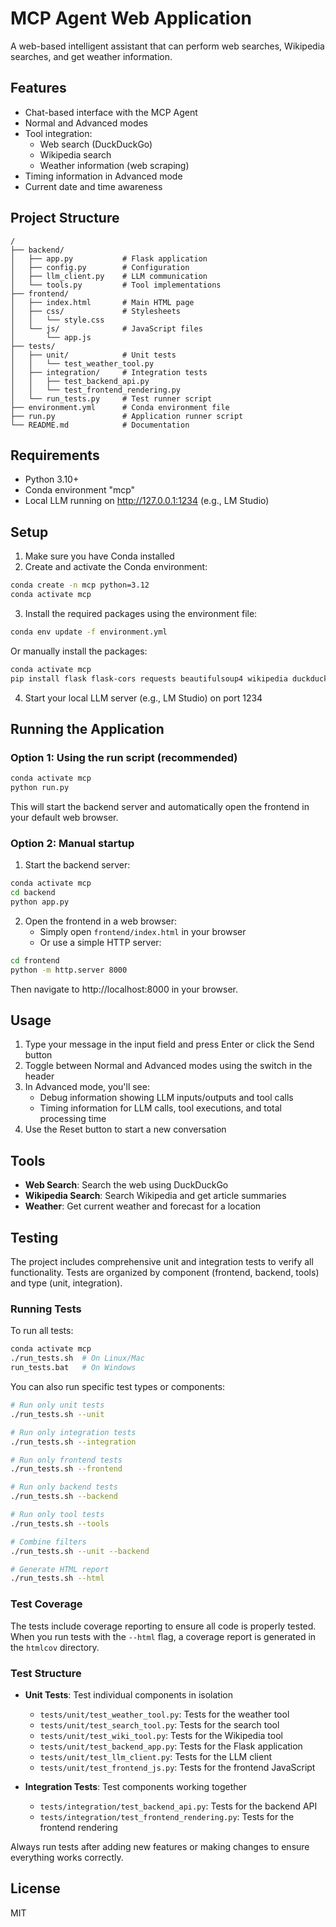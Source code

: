 # MCP Agent Web Application

A web-based intelligent assistant that can perform web searches, Wikipedia searches, and get weather information.

## Features

- Chat-based interface with the MCP Agent
- Normal and Advanced modes
- Tool integration:
  - Web search (DuckDuckGo)
  - Wikipedia search
  - Weather information (web scraping)
- Timing information in Advanced mode
- Current date and time awareness

## Project Structure

```
/
├── backend/
│   ├── app.py           # Flask application
│   ├── config.py        # Configuration
│   ├── llm_client.py    # LLM communication
│   └── tools.py         # Tool implementations
├── frontend/
│   ├── index.html       # Main HTML page
│   ├── css/             # Stylesheets
│   │   └── style.css
│   └── js/              # JavaScript files
│       └── app.js
├── tests/
│   ├── unit/            # Unit tests
│   │   └── test_weather_tool.py
│   ├── integration/     # Integration tests
│   │   ├── test_backend_api.py
│   │   └── test_frontend_rendering.py
│   └── run_tests.py     # Test runner script
├── environment.yml      # Conda environment file
├── run.py               # Application runner script
└── README.md            # Documentation
```

## Requirements

- Python 3.10+
- Conda environment "mcp"
- Local LLM running on http://127.0.0.1:1234 (e.g., LM Studio)

## Setup

1. Make sure you have Conda installed
2. Create and activate the Conda environment:

```bash
conda create -n mcp python=3.12
conda activate mcp
```

3. Install the required packages using the environment file:

```bash
conda env update -f environment.yml
```

Or manually install the packages:

```bash
conda activate mcp
pip install flask flask-cors requests beautifulsoup4 wikipedia duckduckgo-search selenium webdriver-manager
```

4. Start your local LLM server (e.g., LM Studio) on port 1234

## Running the Application

### Option 1: Using the run script (recommended)

```bash
conda activate mcp
python run.py
```

This will start the backend server and automatically open the frontend in your default web browser.

### Option 2: Manual startup

1. Start the backend server:

```bash
conda activate mcp
cd backend
python app.py
```

2. Open the frontend in a web browser:
   - Simply open `frontend/index.html` in your browser
   - Or use a simple HTTP server:

```bash
cd frontend
python -m http.server 8000
```

Then navigate to http://localhost:8000 in your browser.

## Usage

1. Type your message in the input field and press Enter or click the Send button
2. Toggle between Normal and Advanced modes using the switch in the header
3. In Advanced mode, you'll see:
   - Debug information showing LLM inputs/outputs and tool calls
   - Timing information for LLM calls, tool executions, and total processing time
4. Use the Reset button to start a new conversation

## Tools

- **Web Search**: Search the web using DuckDuckGo
- **Wikipedia Search**: Search Wikipedia and get article summaries
- **Weather**: Get current weather and forecast for a location

## Testing

The project includes comprehensive unit and integration tests to verify all functionality. Tests are organized by component (frontend, backend, tools) and type (unit, integration).

### Running Tests

To run all tests:

```bash
conda activate mcp
./run_tests.sh  # On Linux/Mac
run_tests.bat   # On Windows
```

You can also run specific test types or components:

```bash
# Run only unit tests
./run_tests.sh --unit

# Run only integration tests
./run_tests.sh --integration

# Run only frontend tests
./run_tests.sh --frontend

# Run only backend tests
./run_tests.sh --backend

# Run only tool tests
./run_tests.sh --tools

# Combine filters
./run_tests.sh --unit --backend

# Generate HTML report
./run_tests.sh --html
```

### Test Coverage

The tests include coverage reporting to ensure all code is properly tested. When you run tests with the `--html` flag, a coverage report is generated in the `htmlcov` directory.

### Test Structure

- **Unit Tests**: Test individual components in isolation
  - `tests/unit/test_weather_tool.py`: Tests for the weather tool
  - `tests/unit/test_search_tool.py`: Tests for the search tool
  - `tests/unit/test_wiki_tool.py`: Tests for the Wikipedia tool
  - `tests/unit/test_backend_app.py`: Tests for the Flask application
  - `tests/unit/test_llm_client.py`: Tests for the LLM client
  - `tests/unit/test_frontend_js.py`: Tests for the frontend JavaScript

- **Integration Tests**: Test components working together
  - `tests/integration/test_backend_api.py`: Tests for the backend API
  - `tests/integration/test_frontend_rendering.py`: Tests for the frontend rendering

Always run tests after adding new features or making changes to ensure everything works correctly.

## License

MIT
